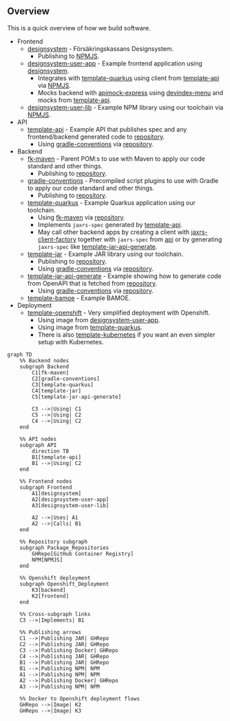 ## Overview

This is a quick overview of how we build software.

- Frontend
  - [designsystem](https://github.com/Forsakringskassan/designsystem) - Försäkringskassans Designsystem.
    - Publishing to [NPMJS](https://www.npmjs.com/org/forsakringskassan).
  - [designsystem-user-app](https://github.com/Forsakringskassan/designsystem-user-app) - Example frontend application using [designsystem](https://github.com/Forsakringskassan/designsystem).
    - Integrates with [template-quarkus](https://github.com/Forsakringskassan/template-quarkus) using client from [template-api](https://github.com/Forsakringskassan/template-api) via [NPMJS](https://www.npmjs.com/org/forsakringskassan).
    - Mocks backend with [apimock-express](https://github.com/Forsakringskassan/apimock-express) using [devindex-menu](https://github.com/Forsakringskassan/devindex-menu) and mocks from [template-api](https://github.com/Forsakringskassan/template-api).
  - [designsystem-user-lib](https://github.com/Forsakringskassan/designsystem-user-lib) - Example NPM library using our toolchain via [NPMJS](https://www.npmjs.com/org/forsakringskassan).
- API
  - [template-api](https://github.com/Forsakringskassan/template-api) - Example API that publishes spec and any frontend/backend generated code to [repository](https://github.com/Forsakringskassan/repository).
    - Using [gradle-conventions](https://github.com/Forsakringskassan/gradle-conventions) via [repository](https://github.com/Forsakringskassan/repository).
- Backend
  - [fk-maven](https://github.com/Forsakringskassan/fk-maven) - Parent POM:s to use with Maven to apply our code standard and other things.
    - Publishing to [repository](https://github.com/Forsakringskassan/repository).
  - [gradle-conventions](https://github.com/Forsakringskassan/gradle-conventions) - Precompiled script plugins to use with Gradle to apply our code standard and other things.
    - Publishing to [repository](https://github.com/Forsakringskassan/repository).
  - [template-quarkus](https://github.com/Forsakringskassan/template-quarkus) - Example Quarkus application using our toolchain.
    - Using [fk-maven](https://github.com/Forsakringskassan/fk-maven) via [repository](https://github.com/Forsakringskassan/repository).
    - Implements `jaxrs-spec` generated by [template-api](https://github.com/Forsakringskassan/template-api).
    - May call other backend apps by creating a client with [jaxrs-client-factory](https://github.com/Forsakringskassan/jaxrs-client-factory) together with `jaxrs-spec` from [api](https://github.com/Forsakringskassan/template-api) or by generating `jaxrs-spec` like [template-jar-api-generate](https://github.com/Forsakringskassan/template-jar-api-generate).
  - [template-jar](https://github.com/Forsakringskassan/template-jar) - Example JAR library using our toolchain.
    - Publishing to [repository](https://github.com/Forsakringskassan/repository).
    - Using [gradle-conventions](https://github.com/Forsakringskassan/gradle-conventions) via [repository](https://github.com/Forsakringskassan/repository).
  - [template-jar-api-generate](https://github.com/Forsakringskassan/template-jar-api-generate) - Example showing how to generate code from OpenAPI that is fetched from [repository](https://github.com/Forsakringskassan/repository).
    - Using [gradle-conventions](https://github.com/Forsakringskassan/gradle-conventions) via [repository](https://github.com/Forsakringskassan/repository).
  - [template-bamoe](https://github.com/Forsakringskassan/template-bamoe) - Example BAMOE.
- Deployment
  - [template-openshift](https://github.com/Forsakringskassan/template-openshift) - Very simplified deployment with Openshift.
    - Using image from [designsystem-user-app](https://github.com/Forsakringskassan/designsystem-user-app).
    - Using image from [template-quarkus](https://github.com/Forsakringskassan/template-quarkus).
    - There is also [template-kubernetes](https://github.com/Forsakringskassan/template-kubernetes) if you want an even simpler setup with Kubernetes.

```mermaid
graph TD
    %% Backend nodes
    subgraph Backend
        C1[fk-maven]
        C2[gradle-conventions]
        C3[template-quarkus]
        C4[template-jar]
        C5[template-jar-api-generate]

        C3 -->|Using| C1
        C5 -->|Using| C2
        C4 -->|Using| C2
    end

    %% API nodes
    subgraph API
        direction TB
        B1[template-api]
        B1 -->|Using| C2
    end

    %% Frontend nodes
    subgraph Frontend
        A1[designsystem]
        A2[designsystem-user-app]
        A3[designsystem-user-lib]

        A2 -->|Uses| A1
        A2 -->|Calls| B1
    end

    %% Repository subgraph
    subgraph Package_Repositories
        GHRepo[GitHub Container Registry]
        NPM[NPMJS]
    end

    %% Openshift deployment
    subgraph Openshift_Deployment
        K3[backend]
        K2[frontend]
    end

    %% Cross-subgraph links
    C3 -->|Implements| B1

    %% Publishing arrows
    C1 -->|Publishing JAR| GHRepo
    C2 -->|Publishing JAR| GHRepo
    C3 -->|Publishing Docker| GHRepo
    C4 -->|Publishing JAR| GHRepo
    B1 -->|Publishing JAR| GHRepo
    B1 -->|Publishing NPM| NPM
    A1 -->|Publishing NPM| NPM
    A2 -->|Publishing Docker| GHRepo
    A3 -->|Publishing NPM| NPM

    %% Docker to Openshift deployment flows
    GHRepo -->|Image| K2
    GHRepo -->|Image| K3
```
